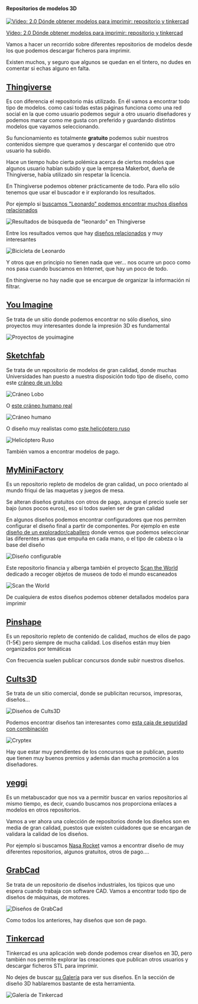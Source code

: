 #### Repositorios de modelos 3D

[![Vídeo: 2.0 Dónde obtener modelos para imprimir: repositorio y tinkercad](https://img.youtube.com/vi/CbpULxqERrs/0.jpg)](https://drive.google.com/file/d/1_SmJO0vc-zB2pzVtisMQqFWJCwVDWiEn/view?usp=sharing)

[Vídeo: 2.0 Dónde obtener modelos para imprimir: repositorio y tinkercad](https://drive.google.com/file/d/1_SmJO0vc-zB2pzVtisMQqFWJCwVDWiEn/view?usp=sharing)

Vamos a hacer un recorrido sobre diferentes repositorios de modelos desde los que podemos descargar ficheros para imprimir.

Existen muchos, y seguro que algunos se quedan en el tintero, no dudes en comentar si echas alguno en falta.

## [Thingiverse](http://www.thingiverse.com)

Es con diferencia el repositorio más utilizado. En él vamos a encontrar todo tipo de modelos.  como casi todas estas páginas funciona como una red social en la que como usuario podemos seguir a otro usuario diseñadores y podemos marcar como me gusta con preferido y guardando distintos modelos que vayamos seleccionando. 

Su funcionamiento es totalmente **gratuito** podemos subir nuestros contenidos siempre que queramos y descargar el contenido que otro usuario ha subido.  

Hace un tiempo hubo cierta polémica acerca de ciertos modelos que algunos usuario habían subido y que  la empresa Makerbot, dueña de Thingiverse, había utilizado sin respetar la licencia.

En Thingiverse podemos obtener prácticamente de todo. Para ello sólo tenemos que usar el buscador e ir explorando los resultados.

Por ejemplo si [buscamos "Leonardo" podemos encontrar muchos diseños relacionados](https://www.thingiverse.com/search?q=leonardo&type=things&sort=relevant)

![Resultados de búsqueda de "leonardo" en Thingiverse](./images/thingiverseLeonardo.png)

Entre los resultados vemos que hay [diseños relacionados](https://www.thingiverse.com/thing:3693906)  y muy interesantes

![Bicicleta de Leonardo](./images/biciLeonardo.jpg)


Y otros que en principio no tienen nada que ver... nos ocurre un poco como nos pasa cuando buscamos en Internet, que hay un poco de todo.

En thingiverse no hay nadie que se encargue de organizar la información ni filtrar. 



## [You Imagine](https://www.youmagine.com)

Se trata de un sitio donde podemos encontrar no sólo diseños, sino proyectos muy interesantes donde la impresión 3D es fundamental

![Proyectos de youimagine](./images/youimagine.png)

## [Sketchfab](https://sketchfab.com/)

Se trata de un repositorio de modelos de gran calidad, donde muchas Universidades han puesto a nuestra disposición todo tipo de diseño, como este [cráneo de un lobo](https://sketchfab.com/3d-models/wolf-skull-fw2415-1566e56e6a7e47f890b9b389457346a8) 

![Cráneo Lobo](./images/CraneoLobo.png)

O [este cráneo humano real](https://sketchfab.com/3d-models/skull-complete-with-cap-and-mandible-301405aafb0e4f9ebbebd24b75b537bf)

![Cráneo humano](./images/Craneo_sketchfab.png)

O diseño muy realistas como [este helicóptero ruso](https://sketchfab.com/3d-models/russian-transport-heli-ab981d28f7124a489cd1b1992b2e467b)

![Helicóptero Ruso](./images/HelicopteroRuso.png)

También vamos a encontrar modelos de pago.


## [MyMiniFactory](https://www.myminifactory.com/)

Es un repositorio repleto de modelos de gran calidad, un poco orientado al mundo friqui de las maquetas  y juegos de mesa.

Se alteran diseños gratuitos con otros de pago, aunque el precio suele ser bajo (unos pocos euros), eso sí todos suelen ser de gran calidad

En algunos diseños podemos encontrar configuradores que nos permiten configurar el diseño final a partir de componentes. Por ejemplo en este [diseño de un explorador/caballero](https://www.myminifactory.com/customizer/ranger-human-male-85) donde vemos que podemos seleccionar las diferentes armas que empuña en cada mano, o el tipo de cabeza o la base del diseño

![Diseño configurable](./images/CabelleroConfigurable.png)

Este repositorio financia y alberga también el proyecto [Scan the World](https://www.myminifactory.com/scantheworld/) dedicado a recoger objetos de museos de todo el mundo escaneados 

![Scan the World](./images/ScanTheWorld.png)

De cualquiera de estos diseños podemos obtener detallados modelos para imprimir

## [Pinshape](https://pinshape.com)

Es un repositorio repleto de contenido de calidad, muchos de ellos de pago (1-5€) pero siempre de mucha calidad. Los diseños están muy bien organizados por temáticas

Con frecuencia suelen publicar concursos donde subir nuestros diseños.

## [Cults3D](https://cults3d.com/)

Se trata de un sitio comercial, donde se publicitan recursos, impresoras, diseños...

![Diseños de Cults3D](./images/Cults3d.png)

Podemos encontrar diseños tan interesantes como [esta caja de seguridad con combinación](https://cults3d.com/es/modelo-3d/juegos/cryptex-af_inventions)

![Cryptex](./images/criptex.webp)

Hay que estar muy pendientes de los concursos que se publican, puesto que tienen muy buenos premios y además dan mucha promoción a los diseñadores.

## [yeggi](http://www.yeggi.com/) 

Es un metabuscador que nos va a permitir buscar en varios repositorios al mismo tiempo, es decir, cuando buscamos nos proporciona enlaces a modelos en otros repositorios.

Vamos a ver ahora una colección de repositorios donde los diseños son en media de gran calidad, puestos que existen cuidadores que se encargan de validara la calidad de los diseños.

Por ejemplo si buscamos [Nasa Rocket](https://www.yeggi.com/q/nasa+rocket/) vamos a encontrar diseño de muy diferentes repositorios, algunos gratuitos, otros de pago....


## [GrabCad](https://grabcad.com/)

Se trata de un repositorio de diseños industriales, los típicos que uno espera cuando trabaja con software CAD. Vamos a encontrar todo tipo de diseños de máquinas, de motores.

![Diseños de GrabCad](./images/GrabCad.png)

Como todos los anteriores, hay diseños que son de pago.

## [Tinkercad](https://tinkercad.com)

Tinkercad es una aplicación web donde podemos crear diseños en 3D, pero también nos permite explorar las creaciones que publican otros usuarios y descargar ficheros STL para imprimir.

No dejes de buscar [su Galería](https://www.tinkercad.com/things) para ver  sus diseños. En la sección de diseño 3D hablaremos bastante de esta herramienta.

![Galería de Tinkercad](./images/tinkercadGaleria.png)

